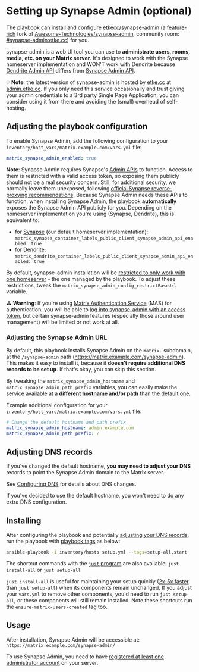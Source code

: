 <!--
SPDX-FileCopyrightText: 2024 MDAD Team and contributors

SPDX-License-Identifier: AGPL-3.0-or-later
-->

# Setting up Synapse Admin (optional)

The playbook can install and configure [etkecc/synapse-admin](https://github.com/etkecc/synapse-admin) (a [feature-rich](https://github.com/etkecc/synapse-admin#fork-differences) fork of [Awesome-Technologies/synapse-admin](https://github.com/Awesome-Technologies/synapse-admin), community room: [#synapse-admin:etke.cc](https://matrix.to/#/#synapse-admin:etke.cc)) for you.

synapse-admin is a web UI tool you can use to **administrate users, rooms, media, etc. on your Matrix server**. It's designed to work with the Synapse homeserver implementation and WON'T work with Dendrite because [Dendrite Admin API](https://matrix-org.github.io/dendrite/administration/adminapi) differs from [Synapse Admin API](https://element-hq.github.io/synapse/latest/usage/administration/admin_api/).

💡 **Note**: the latest version of synapse-admin is hosted by [etke.cc](https://etke.cc/) at [admin.etke.cc](https://admin.etke.cc/). If you only need this service occasionally and trust giving your admin credentials to a 3rd party Single Page Application, you can consider using it from there and avoiding the (small) overhead of self-hosting.

## Adjusting the playbook configuration

To enable Synapse Admin, add the following configuration to your `inventory/host_vars/matrix.example.com/vars.yml` file:

```yaml
matrix_synapse_admin_enabled: true
```

**Note**: Synapse Admin requires Synapse's [Admin APIs](https://element-hq.github.io/synapse/latest/usage/administration/admin_api/index.html) to function. Access to them is restricted with a valid access token, so exposing them publicly should not be a real security concern. Still, for additional security, we normally leave them unexposed, following [official Synapse reverse-proxying recommendations](https://element-hq.github.io/synapse/latest/reverse_proxy.html#synapse-administration-endpoints). Because Synapse Admin needs these APIs to function, when installing Synapse Admin, the playbook **automatically** exposes the Synapse Admin API publicly for you. Depending on the homeserver implementation you're using (Synapse, Dendrite), this is equivalent to:

- for [Synapse](./configuring-playbook-synapse.md) (our default homeserver implementation): `matrix_synapse_container_labels_public_client_synapse_admin_api_enabled: true`
- for [Dendrite](./configuring-playbook-dendrite.md): `matrix_dendrite_container_labels_public_client_synapse_admin_api_enabled: true`

By default, synapse-admin installation will be [restricted to only work with one homeserver](https://github.com/etkecc/synapse-admin/blob/e21e44362c879ac41f47c580b04210842b6ff3d7/README.md#restricting-available-homeserver) - the one managed by the playbook. To adjust these restrictions, tweak the `matrix_synapse_admin_config_restrictBaseUrl` variable.

⚠️ **Warning**: If you're using [Matrix Authentication Service](./configuring-playbook-matrix-authentication-service.md) (MAS) for authentication, you will be able to [log into synapse-admin with an access token](https://github.com/etkecc/synapse-admin/pull/58), but certain synapse-admin features (especially those around user management) will be limited or not work at all.

### Adjusting the Synapse Admin URL

By default, this playbook installs Synapse Admin on the `matrix.` subdomain, at the `/synapse-admin` path (https://matrix.example.com/synapse-admin). This makes it easy to install it, because it **doesn't require additional DNS records to be set up**. If that's okay, you can skip this section.

By tweaking the `matrix_synapse_admin_hostname` and `matrix_synapse_admin_path_prefix` variables, you can easily make the service available at a **different hostname and/or path** than the default one.

Example additional configuration for your `inventory/host_vars/matrix.example.com/vars.yml` file:

```yaml
# Change the default hostname and path prefix
matrix_synapse_admin_hostname: admin.example.com
matrix_synapse_admin_path_prefix: /
```

## Adjusting DNS records

If you've changed the default hostname, **you may need to adjust your DNS** records to point the Synapse Admin domain to the Matrix server.

See [Configuring DNS](configuring-dns.md) for details about DNS changes.

If you've decided to use the default hostname, you won't need to do any extra DNS configuration.

## Installing

After configuring the playbook and potentially [adjusting your DNS records](#adjusting-dns-records), run the playbook with [playbook tags](playbook-tags.md) as below:

<!-- NOTE: let this conservative command run (instead of install-all) to make it clear that failure of the command means something is clearly broken. -->
```sh
ansible-playbook -i inventory/hosts setup.yml --tags=setup-all,start
```

The shortcut commands with the [`just` program](just.md) are also available: `just install-all` or `just setup-all`

`just install-all` is useful for maintaining your setup quickly ([2x-5x faster](../CHANGELOG.md#2x-5x-performance-improvements-in-playbook-runtime) than `just setup-all`) when its components remain unchanged. If you adjust your `vars.yml` to remove other components, you'd need to run `just setup-all`, or these components will still remain installed. Note these shortcuts run the `ensure-matrix-users-created` tag too.

## Usage

After installation, Synapse Admin will be accessible at: `https://matrix.example.com/synapse-admin/`

To use Synapse Admin, you need to have [registered at least one administrator account](registering-users.md) on your server.
